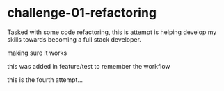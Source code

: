 # challenge-01-refactoring
Tasked with some code refactoring, this is attempt is helping develop my skills towards becoming a full stack developer.

making sure it works

this was added in feature/test to remember the workflow

this is the fourth attempt...